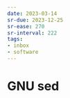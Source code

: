 ```yaml
---
date: 2023-03-14
sr-due: 2023-12-25
sr-ease: 270
sr-interval: 222
tags:
- inbox
- software
---
```


# GNU sed
